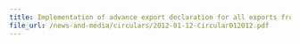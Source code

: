 ```yaml
---
title: Implementation of advance export declaration for all exports from 1 April 2013
file_url: /news-and-media/circulars/2012-01-12-Circular012012.pdf
---
```

